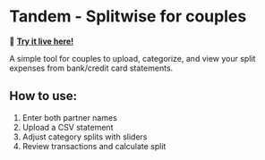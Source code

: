 # Tandem - Splitwise for couples

🚀 **[Try it live here!](https://meetdeng.github.io/tandem)**

A simple tool for couples to upload, categorize, and view your split expenses from bank/credit card statements.

## How to use:
1. Enter both partner names
2. Upload a CSV statement 
3. Adjust category splits with sliders
4. Review transactions and calculate split
